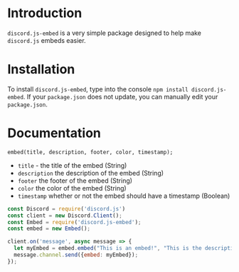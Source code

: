 # Introduction
`discord.js-embed` is a very simple package designed to help make `discord.js` embeds easier.
# Installation
To install `discord.js-embed`, type into the console `npm install discord.js-embed`. If your `package.json` does not update, you can manually edit your `package.json`.
# Documentation
`embed(title, description, footer, color, timestamp);`

* `title` - the title of the embed (String)
* `description` the description of the embed (String)
* `footer` the footer of the embed (String)
* `color` the color of the embed (String)
* `timestamp` whether or not the embed should have a timestamp (Boolean)
```JavaScript
const Discord = require('discord.js')
const client = new Discord.Client();
const Embed = require('discord.js-embed');
const embed = new Embed();

client.on('message', async message => {
  let myEmbed = embed.embed("This is an embed!", "This is the description of the embed", "This is the footer of the embed", "#ffffff", true);
  message.channel.send({embed: myEmbed});
});
```
